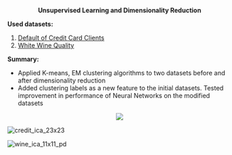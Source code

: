 <p align="center">
  <b>Unsupervised Learning and Dimensionality Reduction</b>
</p>

**Used datasets:**<br>
1. [Default of Credit Card Clients](http://archive.ics.uci.edu/ml/datasets/default+of+credit+card+clients)<br>
2. [White Wine Quality](https://archive.ics.uci.edu/ml/datasets/Wine+Quality)


**Summary:**
* Applied K-means, EM clustering algorithms to two datasets before and after dimensionality reduction
* Added clustering labels as a new feature to the initial datasets. Tested improvement in performance of Neural Networks on the modified datasets

<p align="center">
  <img src="https://cloud.githubusercontent.com/assets/8766167/21746984/a135ee5c-d50c-11e6-949b-add12f1a9429.jpg">
</p>

![credit_ica_23x23](https://cloud.githubusercontent.com/assets/8766167/21747019/0015b172-d50e-11e6-946d-75ff9cabb6e4.jpg)

![wine_ica_11x11_pd](https://cloud.githubusercontent.com/assets/8766167/21747067/cac3d164-d50f-11e6-8173-a29e997251e9.jpg)
